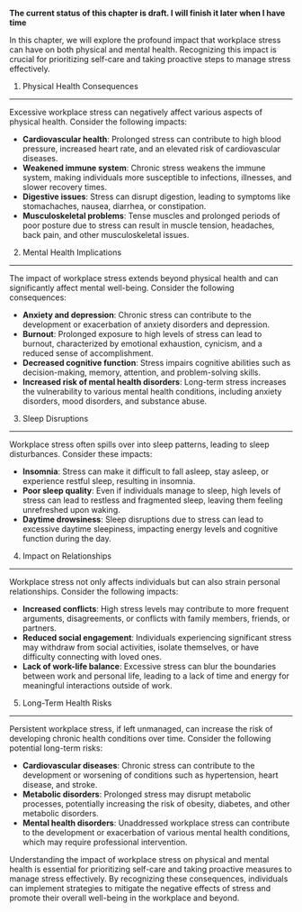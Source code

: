 **The current status of this chapter is draft. I will finish it later when I have time**

In this chapter, we will explore the profound impact that workplace stress can have on both physical and mental health. Recognizing this impact is crucial for prioritizing self-care and taking proactive steps to manage stress effectively.

1. Physical Health Consequences
-------------------------------

Excessive workplace stress can negatively affect various aspects of physical health. Consider the following impacts:

* **Cardiovascular health**: Prolonged stress can contribute to high blood pressure, increased heart rate, and an elevated risk of cardiovascular diseases.
* **Weakened immune system**: Chronic stress weakens the immune system, making individuals more susceptible to infections, illnesses, and slower recovery times.
* **Digestive issues**: Stress can disrupt digestion, leading to symptoms like stomachaches, nausea, diarrhea, or constipation.
* **Musculoskeletal problems**: Tense muscles and prolonged periods of poor posture due to stress can result in muscle tension, headaches, back pain, and other musculoskeletal issues.

2. Mental Health Implications
-----------------------------

The impact of workplace stress extends beyond physical health and can significantly affect mental well-being. Consider the following consequences:

* **Anxiety and depression**: Chronic stress can contribute to the development or exacerbation of anxiety disorders and depression.
* **Burnout**: Prolonged exposure to high levels of stress can lead to burnout, characterized by emotional exhaustion, cynicism, and a reduced sense of accomplishment.
* **Decreased cognitive function**: Stress impairs cognitive abilities such as decision-making, memory, attention, and problem-solving skills.
* **Increased risk of mental health disorders**: Long-term stress increases the vulnerability to various mental health conditions, including anxiety disorders, mood disorders, and substance abuse.

3. Sleep Disruptions
--------------------

Workplace stress often spills over into sleep patterns, leading to sleep disturbances. Consider these impacts:

* **Insomnia**: Stress can make it difficult to fall asleep, stay asleep, or experience restful sleep, resulting in insomnia.
* **Poor sleep quality**: Even if individuals manage to sleep, high levels of stress can lead to restless and fragmented sleep, leaving them feeling unrefreshed upon waking.
* **Daytime drowsiness**: Sleep disruptions due to stress can lead to excessive daytime sleepiness, impacting energy levels and cognitive function during the day.

4. Impact on Relationships
--------------------------

Workplace stress not only affects individuals but can also strain personal relationships. Consider the following impacts:

* **Increased conflicts**: High stress levels may contribute to more frequent arguments, disagreements, or conflicts with family members, friends, or partners.
* **Reduced social engagement**: Individuals experiencing significant stress may withdraw from social activities, isolate themselves, or have difficulty connecting with loved ones.
* **Lack of work-life balance**: Excessive stress can blur the boundaries between work and personal life, leading to a lack of time and energy for meaningful interactions outside of work.

5. Long-Term Health Risks
-------------------------

Persistent workplace stress, if left unmanaged, can increase the risk of developing chronic health conditions over time. Consider the following potential long-term risks:

* **Cardiovascular diseases**: Chronic stress can contribute to the development or worsening of conditions such as hypertension, heart disease, and stroke.
* **Metabolic disorders**: Prolonged stress may disrupt metabolic processes, potentially increasing the risk of obesity, diabetes, and other metabolic disorders.
* **Mental health disorders**: Unaddressed workplace stress can contribute to the development or exacerbation of various mental health conditions, which may require professional intervention.

Understanding the impact of workplace stress on physical and mental health is essential for prioritizing self-care and taking proactive measures to manage stress effectively. By recognizing these consequences, individuals can implement strategies to mitigate the negative effects of stress and promote their overall well-being in the workplace and beyond.
